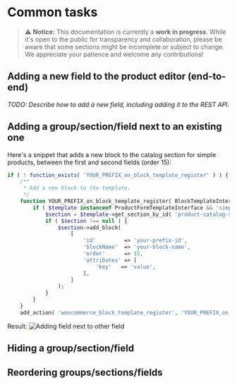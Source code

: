# Common tasks

> ⚠️ **Notice:** This documentation is currently a **work in progress**. While it's open to the public for transparency and collaboration, please be aware that some sections might be incomplete or subject to change. We appreciate your patience and welcome any contributions!

## Adding a new field to the product editor (end-to-end)

_TODO: Describe how to add a new field, including adding it to the REST API._

## Adding a group/section/field next to an existing one

Here's a snippet that adds a new block to the catalog section for simple products, between the first and second fields (order 15):

```php
if ( ! function_exists( 'YOUR_PREFIX_on_block_template_register' ) ) {
	/**
	 * Add a new block to the template.
	 */
	function YOUR_PREFIX_on_block_template_register( BlockTemplateInterface $template ) {
		if ( $template instanceof ProductFormTemplateInterface && 'simple-product' === $template->get_id() ) {
			$section = $template->get_section_by_id( 'product-catalog-section' );
			if ( $section !== null ) {
				$section->add_block(
					[
						'id'         => 'your-prefix-id',
						'blockName'  => 'your-block-name',
						'order'      => 15,
						'attributes' => [
							'key'   => 'value',
						],
					]
				);
			}
		}
	}
	add_action( 'woocommerce_block_template_register', 'YOUR_PREFIX_on_block_template_register' );
```

Result:
![Adding field next to other field](https://woocommerce.files.wordpress.com/2023/09/adding-field-next-to-other-field.png)

## Hiding a group/section/field

## Reordering groups/sections/fields
